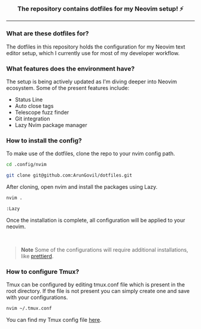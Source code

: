 <h3 align="center">
The repository contains dotfiles for my Neovim setup! ⚡</h3>

---

### What are these dotfiles for?

The dotfiles in this repository holds the configuration for my Neovim text editor setup, which I currently use for most of my developer workflow.

### What features does the environment have?

The setup is being actively updated as I'm diving deeper into Neovim ecosystem. Some of the present features include:

- Status Line
- Auto close tags
- Telescope fuzz finder
- Git integration
- Lazy Nvim package manager

### How to install the config?

To make use of the dotfiles, clone the repo to your nvim config path.

```sh
cd .config/nvim

git clone git@github.com:ArunGovil/dotfiles.git
```

After cloning, open nvim and install the packages using Lazy.

```sh
nvim .

:Lazy
```

Once the installation is complete, all configuration will be applied to your neovim.

<br>

> **Note**
> Some of the configurations will require additional installations, like [prettierd](https://github.com/fsouza/prettierd).

### How to configure Tmux?

Tmux can be configured by editing tmux.conf file which is present in the root directory. If the file is not present you can simply create one and save with your configurations.

```sh
nvim ~/.tmux.conf
```

You can find my Tmux config file [here](https://gist.github.com/ArunGovil/7b19897f6d872113c0ce71646884dba0).
